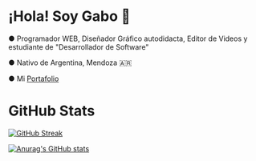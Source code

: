 
# ¡Hola! Soy Gabo 👋



● Programador WEB, Diseñador Gráfico autodidacta, Editor de Videos y estudiante de "Desarrollador de Software"

● Nativo de Argentina, Mendoza 🇦🇷

● Mi [Portafolio](https://portafolio-gabo-dev.vercel.app/)

# GitHub Stats

[![GitHub Streak](https://streak-stats.demolab.com?user=GaboDev24&theme=dark&locale=es&exclude_days=Sun%2CSat)](https://git.io/streak-stats)


[![Anurag's GitHub stats](https://github-readme-stats.vercel.app/api?username=GaboDev24)](https://github.com/GaboDev24/github-readme-stats)

